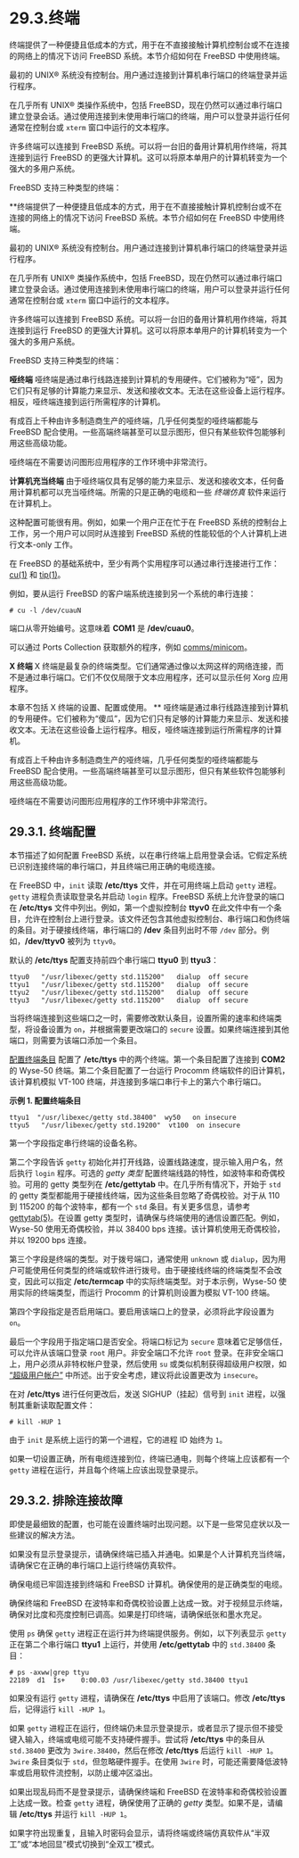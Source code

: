 # 29.3.终端

终端提供了一种便捷且低成本的方式，用于在不直接接触计算机控制台或不在连接的网络上的情况下访问 FreeBSD 系统。本节介绍如何在 FreeBSD 中使用终端。

最初的 UNIX® 系统没有控制台。用户通过连接到计算机串行端口的终端登录并运行程序。

在几乎所有 UNIX® 类操作系统中，包括 FreeBSD，现在仍然可以通过串行端口建立登录会话。通过使用连接到未使用串行端口的终端，用户可以登录并运行任何通常在控制台或 `xterm` 窗口中运行的文本程序。

许多终端可以连接到 FreeBSD 系统。可以将一台旧的备用计算机用作终端，将其连接到运行 FreeBSD 的更强大计算机。这可以将原本单用户的计算机转变为一个强大的多用户系统。

FreeBSD 支持三种类型的终端：

**终端提供了一种便捷且低成本的方式，用于在不直接接触计算机控制台或不在连接的网络上的情况下访问 FreeBSD 系统。本节介绍如何在 FreeBSD 中使用终端。

最初的 UNIX® 系统没有控制台。用户通过连接到计算机串行端口的终端登录并运行程序。

在几乎所有 UNIX® 类操作系统中，包括 FreeBSD，现在仍然可以通过串行端口建立登录会话。通过使用连接到未使用串行端口的终端，用户可以登录并运行任何通常在控制台或 `xterm` 窗口中运行的文本程序。

许多终端可以连接到 FreeBSD 系统。可以将一台旧的备用计算机用作终端，将其连接到运行 FreeBSD 的更强大计算机。这可以将原本单用户的计算机转变为一个强大的多用户系统。

FreeBSD 支持三种类型的终端：

**哑终端**
哑终端是通过串行线路连接到计算机的专用硬件。它们被称为“哑”，因为它们只有足够的计算能力来显示、发送和接收文本。无法在这些设备上运行程序。相反，哑终端连接到运行所需程序的计算机。

有成百上千种由许多制造商生产的哑终端，几乎任何类型的哑终端都能与 FreeBSD 配合使用。一些高端终端甚至可以显示图形，但只有某些软件包能够利用这些高级功能。

哑终端在不需要访问图形应用程序的工作环境中非常流行。

**计算机充当终端**
由于哑终端仅具有足够的能力来显示、发送和接收文本，任何备用计算机都可以充当哑终端。所需的只是正确的电缆和一些 *终端仿真* 软件来运行在计算机上。

这种配置可能很有用。例如，如果一个用户正在忙于在 FreeBSD 系统的控制台上工作，另一个用户可以同时从连接到 FreeBSD 系统的性能较低的个人计算机上进行文本-only 工作。

在 FreeBSD 的基础系统中，至少有两个实用程序可以通过串行连接进行工作：[cu(1)](https://man.freebsd.org/cgi/man.cgi?query=cu&sektion=1&format=html) 和 [tip(1)](https://man.freebsd.org/cgi/man.cgi?query=tip&sektion=1&format=html)。

例如，要从运行 FreeBSD 的客户端系统连接到另一个系统的串行连接：

```
# cu -l /dev/cuauN
```

端口从零开始编号。这意味着 **COM1** 是 **/dev/cuau0**。

可以通过 Ports Collection 获取额外的程序，例如 [comms/minicom](https://cgit.freebsd.org/ports/tree/comms/minicom/)。

**X 终端**
X 终端是最复杂的终端类型。它们通常通过像以太网这样的网络连接，而不是通过串行端口。它们不仅仅局限于文本应用程序，还可以显示任何 Xorg 应用程序。

本章不包括 X 终端的设置、配置或使用。
**
哑终端是通过串行线路连接到计算机的专用硬件。它们被称为“傻瓜”，因为它们只有足够的计算能力来显示、发送和接收文本。无法在这些设备上运行程序。相反，哑终端连接到运行所需程序的计算机。

有成百上千种由许多制造商生产的哑终端，几乎任何类型的哑终端都能与 FreeBSD 配合使用。一些高端终端甚至可以显示图形，但只有某些软件包能够利用这些高级功能。

哑终端在不需要访问图形应用程序的工作环境中非常流行。

## 29.3.1. 终端配置

本节描述了如何配置 FreeBSD 系统，以在串行终端上启用登录会话。它假定系统已识别连接终端的串行端口，并且终端已用正确的电缆连接。

在 FreeBSD 中，`init` 读取 **/etc/ttys** 文件，并在可用终端上启动 `getty` 进程。`getty` 进程负责读取登录名并启动 `login` 程序。FreeBSD 系统上允许登录的端口在 **/etc/ttys** 文件中列出。例如，第一个虚拟控制台 **ttyv0** 在此文件中有一个条目，允许在控制台上进行登录。该文件还包含其他虚拟控制台、串行端口和伪终端的条目。对于硬接线终端，串行端口的 **/dev** 条目列出时不带 `/dev` 部分。例如，**/dev/ttyv0** 被列为 `ttyv0`。

默认的 **/etc/ttys** 配置支持前四个串行端口 **ttyu0** 到 **ttyu3**：

```
ttyu0   "/usr/libexec/getty std.115200"   dialup  off secure
ttyu1   "/usr/libexec/getty std.115200"   dialup  off secure
ttyu2   "/usr/libexec/getty std.115200"   dialup  off secure
ttyu3   "/usr/libexec/getty std.115200"   dialup  off secure
```

当将终端连接到这些端口之一时，需要修改默认条目，设置所需的速率和终端类型，将设备设置为 `on`，并根据需要更改端口的 `secure` 设置。如果终端连接到其他端口，则需要为该端口添加一个条目。

[配置终端条目](https://docs.freebsd.org/en/books/handbook/serialcomms/#ex-etc-ttys) 配置了 **/etc/ttys** 中的两个终端。第一个条目配置了连接到 **COM2** 的 Wyse-50 终端。第二个条目配置了一台运行 Procomm 终端软件的旧计算机，该计算机模拟 VT-100 终端，并连接到多端口串行卡上的第六个串行端口。

**示例 1. 配置终端条目**

```
ttyu1  "/usr/libexec/getty std.38400"  wy50   on insecure
ttyu5   "/usr/libexec/getty std.19200"  vt100  on insecure
```

第一个字段指定串行终端的设备名称。

第二个字段告诉 `getty` 初始化并打开线路，设置线路速度，提示输入用户名，然后执行 `login` 程序。可选的 *getty 类型* 配置终端线路的特性，如波特率和奇偶校验。可用的 getty 类型列在 **/etc/gettytab** 中。在几乎所有情况下，开始于 `std` 的 getty 类型都能用于硬接线终端，因为这些条目忽略了奇偶校验。对于从 110 到 115200 的每个波特率，都有一个 `std` 条目。有关更多信息，请参考 [gettytab(5)](https://man.freebsd.org/cgi/man.cgi?query=gettytab&sektion=5&format=html)。在设置 getty 类型时，请确保与终端使用的通信设置匹配。例如，Wyse-50 使用无奇偶校验，并以 38400 bps 连接。该计算机使用无奇偶校验，并以 19200 bps 连接。

第三个字段是终端的类型。对于拨号端口，通常使用 `unknown` 或 `dialup`，因为用户可能使用任何类型的终端或软件进行拨号。由于硬接线终端的终端类型不会改变，因此可以指定 **/etc/termcap** 中的实际终端类型。对于本示例，Wyse-50 使用实际的终端类型，而运行 Procomm 的计算机则设置为模拟 VT-100 终端。

第四个字段指定是否启用端口。要启用该端口上的登录，必须将此字段设置为 `on`。

最后一个字段用于指定端口是否安全。将端口标记为 `secure` 意味着它足够信任，可以允许从该端口登录 `root` 用户。非安全端口不允许 `root` 登录。在非安全端口上，用户必须从非特权帐户登录，然后使用 `su` 或类似机制获得超级用户权限，如 [“超级用户帐户”](https://docs.freebsd.org/en/books/handbook/basics/#users-superuser) 中所述。出于安全考虑，建议将此设置更改为 `insecure`。

在对 **/etc/ttys** 进行任何更改后，发送 SIGHUP（挂起）信号到 `init` 进程，以强制其重新读取配置文件：

```
# kill -HUP 1
```

由于 `init` 是系统上运行的第一个进程，它的进程 ID 始终为 `1`。

如果一切设置正确，所有电缆连接到位，终端已通电，则每个终端上应该都有一个 `getty` 进程在运行，并且每个终端上应该出现登录提示。

## 29.3.2. 排除连接故障

即使是最细致的配置，也可能在设置终端时出现问题。以下是一些常见症状以及一些建议的解决方法。

如果没有显示登录提示，请确保终端已插入并通电。如果是个人计算机充当终端，请确保它在正确的串行端口上运行终端仿真软件。

确保电缆已牢固连接到终端和 FreeBSD 计算机。确保使用的是正确类型的电缆。

确保终端和 FreeBSD 在波特率和奇偶校验设置上达成一致。对于视频显示终端，确保对比度和亮度控制已调高。如果是打印终端，请确保纸张和墨水充足。

使用 `ps` 确保 `getty` 进程正在运行并为终端提供服务。例如，以下列表显示 `getty` 正在第二个串行端口 **ttyu1** 上运行，并使用 **/etc/gettytab** 中的 `std.38400` 条目：

```
# ps -axww|grep ttyu
22189  d1  Is+    0:00.03 /usr/libexec/getty std.38400 ttyu1
```

如果没有运行 `getty` 进程，请确保在 **/etc/ttys** 中启用了该端口。修改 **/etc/ttys** 后，记得运行 `kill -HUP 1`。

如果 `getty` 进程正在运行，但终端仍未显示登录提示，或者显示了提示但不接受键入输入，终端或电缆可能不支持硬件握手。尝试将 **/etc/ttys** 中的条目从 `std.38400` 更改为 `3wire.38400`，然后在修改 **/etc/ttys** 后运行 `kill -HUP 1`。`3wire` 条目类似于 `std`，但忽略硬件握手。在使用 `3wire` 时，可能还需要降低波特率或启用软件流控制，以防止缓冲区溢出。

如果出现乱码而不是登录提示，请确保终端和 FreeBSD 在波特率和奇偶校验设置上达成一致。检查 `getty` 进程，确保使用了正确的 *getty* 类型。如果不是，请编辑 **/etc/ttys** 并运行 `kill -HUP 1`。

如果字符出现重复，且输入时密码会显示，请将终端或终端仿真软件从“半双工”或“本地回显”模式切换到“全双工”模式。

